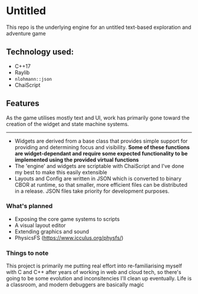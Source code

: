 # Untitled

This repo is the underlying engine for an untitled text-based exploration and adventure game

## Technology used:

- C++17
- Raylib
- `nlohmann::json`
- ChaiScript

## Features

As the game utilises mostly text and UI, work has primarily gone toward the creation of the widget and state machine
systems.
___

- Widgets are derived from a base class that provides simple support for providing and determining focus and
  visibility. __Some of these functions are widget-dependant and require some expected functionality to be implemented
  using the provided virtual functions__
- The 'engine' and widgets are scriptable with ChaiScript and I've done my best to make this easily extensible
- Layouts and Config are written in JSON which is converted to binary CBOR at runtime, so that smaller, more efficient
  files can be distributed in a release. JSON files take priority for development purposes.

### What's planned

- Exposing the core game systems to scripts
- A visual layout editor
- Extending graphics and sound
- PhysicsFS (https://www.icculus.org/physfs/)

### Things to note

This project is primarily me putting real effort into re-familiarising myself with C and C++ after years of working in
web and cloud tech, so there's going to be some evolution and inconsitencies I'll clean up eventually. Life is a
classroom, and modern debuggers are basically magic